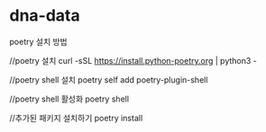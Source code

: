 # dna-data

poetry 설치 방법

//poetry 설치
curl -sSL https://install.python-poetry.org | python3 -

//poetry shell 설치
poetry self add poetry-plugin-shell

//poetry shell 활성화
poetry shell

//추가된 패키지 설치하기
poetry install